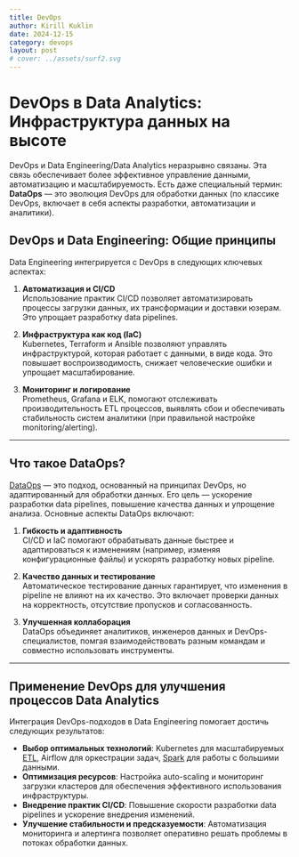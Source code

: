 ```yaml
---
title: DevOps
author: Kirill Kuklin
date: 2024-12-15
category: devops
layout: post
# cover: ../assets/surf2.svg
---
```


# DevOps в Data Analytics: Инфраструктура данных на высоте

DevOps и Data Engineering/Data Analytics неразрывно связаны. Эта связь обеспечивает более эффективное
управление данными, автоматизацию и масштабируемость. Есть даже специальный термин: **DataOps** — это эволюция DevOps 
для обработки данных (по классике DevOps, включает в себя аспекты разработки, автоматизации и аналитики).

## DevOps и Data Engineering: Общие принципы

Data Engineering интегрируется с DevOps в следующих ключевых аспектах:

1. **Автоматизация и CI/CD**  
   Использование практик CI/CD позволяет автоматизировать процессы загрузки данных, их трансформации и доставки 
юзерам. Это упрощает разработку data pipelines.

2. **Инфраструктура как код (IaC)**  
   Kubernetes, Terraform и Ansible позволяют управлять инфраструктурой, которая работает с данными, в виде кода. Это 
повышает воспроизводимость, снижает человеческие ошибки и упрощает масштабирование.

3. **Мониторинг и логирование**  
   Prometheus, Grafana и ELK, помогают отслеживать производительность ETL процессов, выявлять сбои и обеспечивать 
стабильность систем аналитики (при правильной настройке monitoring/alerting).

---

## Что такое DataOps?

[DataOps](https://ru.wikipedia.org/wiki/DataOps) — это подход, основанный на принципах DevOps, но адаптированный для 
обработки данных. Его цель — ускорение разработки data pipelines, повышение качества данных и упрощение анализа. 
Основные аспекты DataOps включают:

1. **Гибкость и адаптивность**  
   CI/CD и IaC помогают обрабатывать данные быстрее и адаптироваться к изменениям (например, изменяя конфигурационные 
файлы) и ускорять разработку новых pipeline.

2. **Качество данных и тестирование**  
   Автоматическое тестирование данных гарантирует, что изменения в pipeline не влияют на их качество. Это включает 
проверки данных на корректность, отсутствие пропусков и согласованность.

3. **Улучшенная коллаборация**  
   DataOps объединяет аналитиков, инженеров данных и DevOps-специалистов, помгая взаимодействовать разным командам и
совместно использовать инструменты.

---

## Применение DevOps для улучшения процессов Data Analytics

Интеграция DevOps-подходов в Data Engineering помогает достичь следующих результатов:

- **Выбор оптимальных технологий**: Kubernetes для масштабируемых [ETL](2023-11-03-etl.md), 
Airflow для оркестрации задач, [Spark](2023-11-09-spark.md) для работы с большими данными.  
- **Оптимизация ресурсов**: Настройка auto-scaling и мониторинг загрузки кластеров для обеспечения эффективного 
использования инфраструктуры.  
- **Внедрение практик CI/CD**: Повышение скорости разработки data pipelines и ускорение внедрения изменений.  
- **Улучшение стабильности и предсказуемости**: Автоматизация мониторинга и алертинга позволяет оперативно решать 
проблемы в потоках обработки данных.